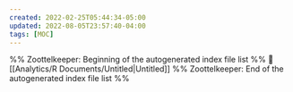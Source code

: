 ```yaml
---
created: 2022-02-25T05:44:34-05:00
updated: 2022-08-05T23:57:40-04:00
tags: [MOC]
---
```

%% Zoottelkeeper: Beginning of the autogenerated index file list  %%
📄 [[Analytics/R Documents/Untitled|Untitled]]
%% Zoottelkeeper: End of the autogenerated index file list  %%
